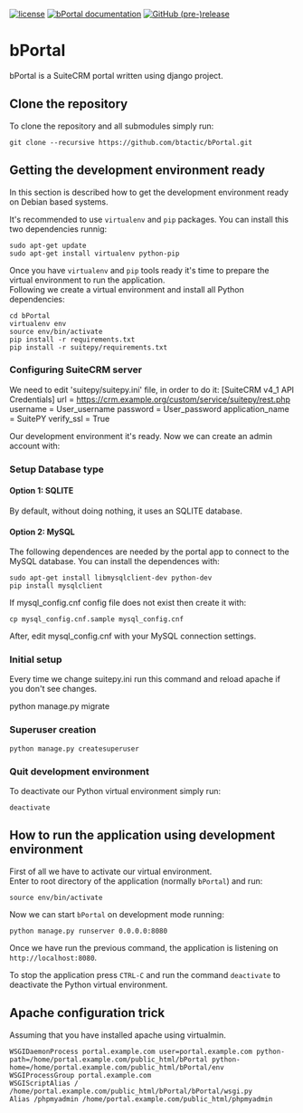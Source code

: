 [![license](https://img.shields.io/github/license/btactic/bPortal.svg?style=flat-square)](LICENSE)
[![bPortal documentation](https://img.shields.io/badge/docs-passing-brightgreen.svg?style=flat-square)](https://github.com/btactic/bPortal/tree/master/docs)
[![GitHub (pre-)release](https://img.shields.io/github/release/btactic/bPortal/all.svg?style=flat-square)](https://github.com/btactic/bPortal/releases/latest)


# bPortal
bPortal is a SuiteCRM portal written using django project.

## Clone the repository
To clone the repository and all submodules simply run:
```
git clone --recursive https://github.com/btactic/bPortal.git
```
## Getting the development environment ready
In this section is described how to get the development environment ready on Debian based systems.

It's recommended to use `virtualenv` and `pip` packages. You can install this two dependencies runnig:
```
sudo apt-get update
sudo apt-get install virtualenv python-pip
```

Once you have `virtualenv` and `pip` tools ready it's time to prepare the virtual environment to run the application.  
Following we create a virtual environment and install all Python dependencies:
```
cd bPortal
virtualenv env
source env/bin/activate
pip install -r requirements.txt
pip install -r suitepy/requirements.txt
```

### Configuring SuiteCRM server
We need to edit 'suitepy/suitepy.ini' file, in order to do it:
[SuiteCRM v4_1 API Credentials]
url = https://crm.example.org/custom/service/suitepy/rest.php
username = User_username
password = User_password
application_name = SuitePY
verify_ssl = True


Our development environment it's ready. Now we can create an admin account with:

### Setup Database type

#### Option 1: SQLITE
By default, without doing nothing, it uses an SQLITE database.
#### Option 2: MySQL

The following dependences are needed by the portal app to connect to the MySQL database. You can install the dependences with:

```
sudo apt-get install libmysqlclient-dev python-dev
pip install mysqlclient
```
If mysql_config.cnf config file does not exist then create it with:

```
cp mysql_config.cnf.sample mysql_config.cnf
```

After, edit mysql_config.cnf with your MySQL connection settings.


### Initial setup

Every time we change suitepy.ini run this command and reload apache if you don't see changes.

python manage.py migrate


### Superuser creation

```
python manage.py createsuperuser
```

### Quit development environment

To deactivate our Python virtual environment simply run:
```
deactivate
```



## How to run the application using development environment
First of all we have to activate our virtual environment.  
Enter to root directory of the application (normally `bPortal`) and run:
```
source env/bin/activate
```

Now we can start `bPortal` on development mode running:
```
python manage.py runserver 0.0.0.0:8080
```

Once we have run the previous command, the application is listening on `http://localhost:8080`.

To stop the application press `CTRL-C` and run the command `deactivate` to deactivate the Python virtual environment.

## Apache configuration trick
Assuming that you have installed apache using virtualmin.
```
WSGIDaemonProcess portal.example.com user=portal.example.com python-path=/home/portal.example.com/public_html/bPortal python-home=/home/portal.example.com/public_html/bPortal/env
WSGIProcessGroup portal.example.com
WSGIScriptAlias / /home/portal.example.com/public_html/bPortal/bPortal/wsgi.py
Alias /phpmyadmin /home/portal.example.com/public_html/phpmyadmin
```
